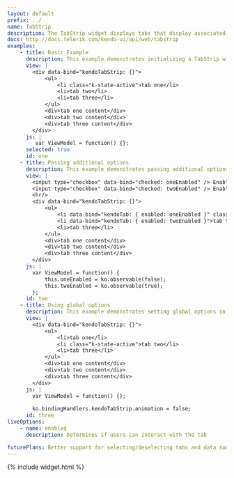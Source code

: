 ```yaml
---
layout: default
prefix: ../
name: TabStrip
description: The TabStrip widget displays tabs that display associated content when selected.
docs: http://docs.telerik.com/kendo-ui/api/web/tabstrip
examples:
    - title: Basic Example
      description: This example demonstrates initializing a TabStrip widget with no additional options specified.
      view: |
        <div data-bind="kendoTabStrip: {}">
            <ul>
                <li class="k-state-active">tab one</li>
                <li>tab two</li>
                <li>tab three</li>
            </ul>
            <div>tab one content</div>
            <div>tab two content</div>
            <div>tab three content</div>
        </div>
      js: |
         var ViewModel = function() {};
      selected: true
      id: one
    - title: Passing additional options
      description: This example demonstrates passing additional options in the data-bind attribute. The **kendoTab** binding can be applied to child elements to control the behavior of individual menu items.
      view: |
        <input type="checkbox" data-bind="checked: oneEnabled" /> Enabled 1<br/>
        <input type="checkbox" data-bind="checked: twoEnabled" /> Enabled 2
        <hr/>
        <div data-bind="kendoTabStrip: {}">
            <ul>
                <li data-bind="kendoTab: { enabled: oneEnabled }" class="k-state-active">tab one</li>
                <li data-bind="kendoTab: { enabled: twoEnabled }">tab two</li>
                <li>tab three</li>
            </ul>
            <div>tab one content</div>
            <div>tab two content</div>
            <div>tab three content</div>
        </div>
      js: |
        var ViewModel = function() {
            this.oneEnabled = ko.observable(false);
            this.twoEnabled = ko.observable(true);
        };
      id: two
    - title: Using global options
      description: This example demonstrates setting global options in *ko.bindingHandlers.kendoTabStrip.options*. This helps to simplify the markup for settings that can be used as a default for all instances of this widget.
      view: |
        <div data-bind="kendoTabStrip: {}">
            <ul>
                <li>tab one</li>
                <li class="k-state-active">tab two</li>
                <li>tab three</li>
            </ul>
            <div>tab one content</div>
            <div>tab two content</div>
            <div>tab three content</div>
        </div>
      js: |
        var ViewModel = function() {};
        
        ko.bindingHandlers.kendoTabStrip.animation = false;
      id: three
liveOptions:
    - name: enabled
      description: Determines if users can interact with the tab

futurePlans: Better support for selecting/deselecting tabs and data source integration.
---
```


{% include widget.html %}
